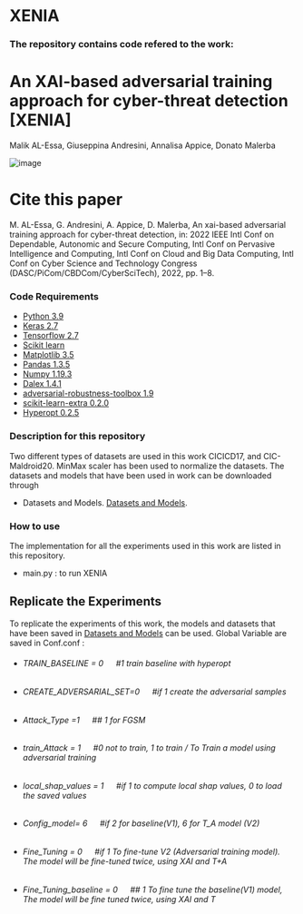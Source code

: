 # XENIA


### The repository contains code refered to the work:

# An XAI-based adversarial training approach for cyber-threat detection [XENIA]
Malik AL-Essa, Giuseppina Andresini, Annalisa Appice, Donato Malerba


![image](https://user-images.githubusercontent.com/38468857/174758214-12e27a42-5347-450c-bc14-31ae0e95758c.png)

# Cite this paper
M. AL-Essa, G. Andresini, A. Appice, D. Malerba, An xai-based adversarial training approach for cyber-threat detection, in: 2022 IEEE Intl Conf on Dependable, Autonomic and Secure Computing, Intl Conf on Pervasive Intelligence and Computing, Intl Conf on Cloud and Big Data Computing, Intl Conf on Cyber Science and Technology Congress (DASC/PiCom/CBDCom/CyberSciTech), 2022, pp. 1–8.



### Code Requirements

 * [Python 3.9](https://www.python.org/downloads/release/python-390/)
 * [Keras 2.7](https://github.com/keras-team/keras)
 * [Tensorflow 2.7](https://www.tensorflow.org/)
 * [Scikit learn](https://scikit-learn.org/stable/)
 * [Matplotlib 3.5](https://matplotlib.org/)
 * [Pandas 1.3.5](https://pandas.pydata.org/)
 * [Numpy 1.19.3](https://numpy.org/)
 * [Dalex 1.4.1](https://github.com/ModelOriented/DALEX)
 * [adversarial-robustness-toolbox 1.9](https://github.com/Trusted-AI/adversarial-robustness-toolbox)
 * [scikit-learn-extra 0.2.0](https://scikit-learn-extra.readthedocs.io/en/stable/)
 * [Hyperopt 0.2.5](https://pypi.org/project/hyperopt/)


###  Description for this repository
Two different types of datasets are used in this work CICICD17, and CIC-Maldroid20. MinMax scaler has been used to normalize the datasets. The datasets and models that have been used in work can be downloaded through
* Datasets and Models.
   [Datasets and Models](https://drive.google.com/drive/folders/1TUCquwp-mB4UVcJrnoHkRQKkCKKJ407n).
  
   

### How to use

The implementation for all the experiments used in this work are listed in this repository.
  * main.py : to run XENIA
 


## Replicate the Experiments

To replicate the experiments of this work, the models and datasets that have been saved in [Datasets and Models](https://drive.google.com/drive/folders/1TUCquwp-mB4UVcJrnoHkRQKkCKKJ407n) can be used. Global Variable are saved in Conf.conf :

* ###### TRAIN_BASELINE = 0   &emsp;        #1 train baseline with hyperopt <br />
* ###### CREATE_ADVERSARIAL_SET=0 &emsp;  #if 1 create the adversarial samples <br />
* ###### Attack_Type =1      &emsp;  ## 1 for FGSM  <br />

* ###### train_Attack = 1             &emsp;      #0 not to train, 1 to train / To Train a model using adversarial training <br />
* ###### local_shap_values = 1  &emsp; #if 1 to compute local shap values, 0 to load the saved values <br />
* ###### Config_model= 6             &emsp;  #if 2 for baseline(V1), 6 for T_A model (V2) <br />
* ###### Fine_Tuning = 0 &emsp;    #if 1 To fine-tune V2 (Adversarial training model). The model will be fine-tuned twice, using XAI and T+A <br />
 
* ###### Fine_Tuning_baseline = 0      &emsp;          ## 1 To fine tune the baseline(V1) model, The model will be fine tuned twice, using XAI and T <br />


